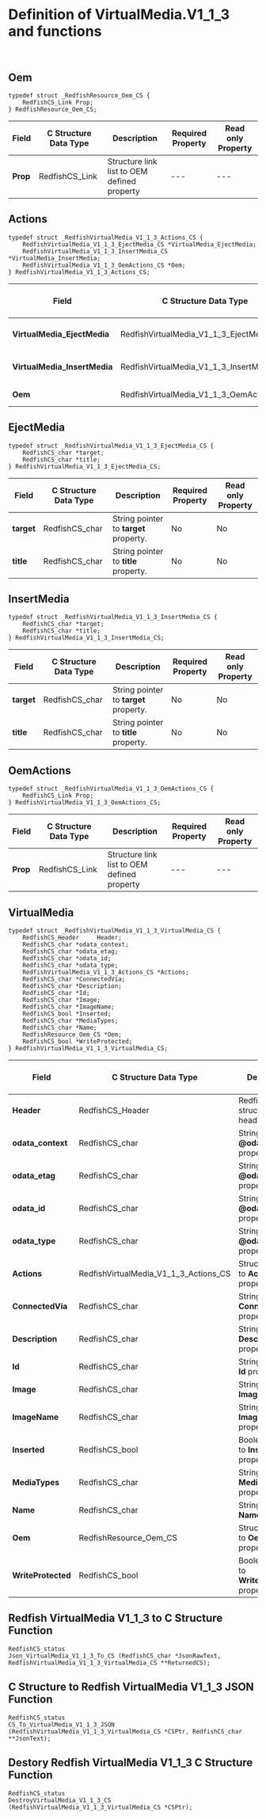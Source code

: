 # Definition of VirtualMedia.V1_1_3 and functions<br><br>

## Oem
    typedef struct _RedfishResource_Oem_CS {
        RedfishCS_Link Prop;
    } RedfishResource_Oem_CS;

|Field |C Structure Data Type|Description |Required Property|Read only Property
| ---  | --- | --- | --- | ---
|**Prop**|RedfishCS_Link| Structure link list to OEM defined property| ---| ---


## Actions
    typedef struct _RedfishVirtualMedia_V1_1_3_Actions_CS {
        RedfishVirtualMedia_V1_1_3_EjectMedia_CS *VirtualMedia_EjectMedia;
        RedfishVirtualMedia_V1_1_3_InsertMedia_CS *VirtualMedia_InsertMedia;
        RedfishVirtualMedia_V1_1_3_OemActions_CS *Oem;
    } RedfishVirtualMedia_V1_1_3_Actions_CS;

|Field |C Structure Data Type|Description |Required Property|Read only Property
| ---  | --- | --- | --- | ---
|**VirtualMedia_EjectMedia**|RedfishVirtualMedia_V1_1_3_EjectMedia_CS| Structure points to **#VirtualMedia.EjectMedia** property.| No| No
|**VirtualMedia_InsertMedia**|RedfishVirtualMedia_V1_1_3_InsertMedia_CS| Structure points to **#VirtualMedia.InsertMedia** property.| No| No
|**Oem**|RedfishVirtualMedia_V1_1_3_OemActions_CS| Structure points to **Oem** property.| No| No


## EjectMedia
    typedef struct _RedfishVirtualMedia_V1_1_3_EjectMedia_CS {
        RedfishCS_char *target;
        RedfishCS_char *title;
    } RedfishVirtualMedia_V1_1_3_EjectMedia_CS;

|Field |C Structure Data Type|Description |Required Property|Read only Property
| ---  | --- | --- | --- | ---
|**target**|RedfishCS_char| String pointer to **target** property.| No| No
|**title**|RedfishCS_char| String pointer to **title** property.| No| No


## InsertMedia
    typedef struct _RedfishVirtualMedia_V1_1_3_InsertMedia_CS {
        RedfishCS_char *target;
        RedfishCS_char *title;
    } RedfishVirtualMedia_V1_1_3_InsertMedia_CS;

|Field |C Structure Data Type|Description |Required Property|Read only Property
| ---  | --- | --- | --- | ---
|**target**|RedfishCS_char| String pointer to **target** property.| No| No
|**title**|RedfishCS_char| String pointer to **title** property.| No| No


## OemActions
    typedef struct _RedfishVirtualMedia_V1_1_3_OemActions_CS {
        RedfishCS_Link Prop;
    } RedfishVirtualMedia_V1_1_3_OemActions_CS;

|Field |C Structure Data Type|Description |Required Property|Read only Property
| ---  | --- | --- | --- | ---
|**Prop**|RedfishCS_Link| Structure link list to OEM defined property| ---| ---


## VirtualMedia
    typedef struct _RedfishVirtualMedia_V1_1_3_VirtualMedia_CS {
        RedfishCS_Header     Header;
        RedfishCS_char *odata_context;
        RedfishCS_char *odata_etag;
        RedfishCS_char *odata_id;
        RedfishCS_char *odata_type;
        RedfishVirtualMedia_V1_1_3_Actions_CS *Actions;
        RedfishCS_char *ConnectedVia;
        RedfishCS_char *Description;
        RedfishCS_char *Id;
        RedfishCS_char *Image;
        RedfishCS_char *ImageName;
        RedfishCS_bool *Inserted;
        RedfishCS_char *MediaTypes;
        RedfishCS_char *Name;
        RedfishResource_Oem_CS *Oem;
        RedfishCS_bool *WriteProtected;
    } RedfishVirtualMedia_V1_1_3_VirtualMedia_CS;

|Field |C Structure Data Type|Description |Required Property|Read only Property
| ---  | --- | --- | --- | ---
|**Header**|RedfishCS_Header|Redfish C structure header|---|---
|**odata_context**|RedfishCS_char| String pointer to **@odata.context** property.| No| No
|**odata_etag**|RedfishCS_char| String pointer to **@odata.etag** property.| No| No
|**odata_id**|RedfishCS_char| String pointer to **@odata.id** property.| Yes| No
|**odata_type**|RedfishCS_char| String pointer to **@odata.type** property.| Yes| No
|**Actions**|RedfishVirtualMedia_V1_1_3_Actions_CS| Structure points to **Actions** property.| No| No
|**ConnectedVia**|RedfishCS_char| String pointer to **ConnectedVia** property.| No| Yes
|**Description**|RedfishCS_char| String pointer to **Description** property.| No| Yes
|**Id**|RedfishCS_char| String pointer to **Id** property.| Yes| Yes
|**Image**|RedfishCS_char| String pointer to **Image** property.| No| No
|**ImageName**|RedfishCS_char| String pointer to **ImageName** property.| No| Yes
|**Inserted**|RedfishCS_bool| Boolean pointer to **Inserted** property.| No| No
|**MediaTypes**|RedfishCS_char| String pointer to **MediaTypes** property.| No| Yes
|**Name**|RedfishCS_char| String pointer to **Name** property.| Yes| Yes
|**Oem**|RedfishResource_Oem_CS| Structure points to **Oem** property.| No| No
|**WriteProtected**|RedfishCS_bool| Boolean pointer to **WriteProtected** property.| No| No
## Redfish VirtualMedia V1_1_3 to C Structure Function
    RedfishCS_status
    Json_VirtualMedia_V1_1_3_To_CS (RedfishCS_char *JsonRawText, RedfishVirtualMedia_V1_1_3_VirtualMedia_CS **ReturnedCS);

## C Structure to Redfish VirtualMedia V1_1_3 JSON Function
    RedfishCS_status
    CS_To_VirtualMedia_V1_1_3_JSON (RedfishVirtualMedia_V1_1_3_VirtualMedia_CS *CSPtr, RedfishCS_char **JsonText);

## Destory Redfish VirtualMedia V1_1_3 C Structure Function
    RedfishCS_status
    DestroyVirtualMedia_V1_1_3_CS (RedfishVirtualMedia_V1_1_3_VirtualMedia_CS *CSPtr);

